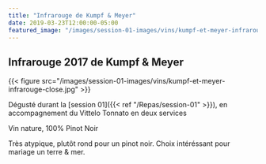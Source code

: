 ```yaml
---
title: "Infrarouge de Kumpf & Meyer"
date: 2019-03-23T12:00:00-05:00
featured_image: "/images/session-01-images/vins/kumpf-et-meyer-infrarouge.jpg"
---
```


Infrarouge 2017 de Kumpf & Meyer
---------------------------

{{< figure src="/images/session-01-images/vins/kumpf-et-meyer-infrarouge-close.jpg" >}}

Dégusté durant la [session 01]({{< ref "/Repas/session-01" >}}), en accompagnement du Vittelo Tonnato en deux services

Vin nature, 100% Pinot Noir

Très atypique, plutôt rond pour un pinot noir.
Choix intéréssant pour mariage un terre & mer.
